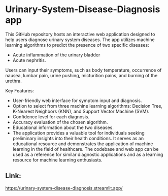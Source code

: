 # Urinary-System-Disease-Diagnosis app


This GitHub repository hosts an interactive web application designed to help users diagnose urinary system diseases. The app utilizes machine learning algorithms to predict the presence of two specific diseases: 

- Acute inflammation of the urinary bladder
- Acute nephritis.

Users can input their symptoms, such as body temperature, occurrence of nausea, lumbar pain, urine pushing, micturition pains, and burning of the urethra.

Key Features:

- User-friendly web interface for symptom input and diagnosis.
- Option to select from three machine learning algorithms: Decision Tree, K-Nearest Neighbors (KNN), and Support Vector Machine (SVM).
- Confidence level for each diagnosis.
- Accuracy evaluation of the chosen algorithm.
- Educational information about the two diseases.
- The application provides a valuable tool for individuals seeking preliminary insights into their health conditions. It serves as an educational resource and demonstrates the application of machine learning in the field of healthcare. The codebase and web app can be used as a reference for similar diagnostic applications and as a learning resource for machine learning enthusiasts.

## Link:
https://urinary-system-disease-diagnosis.streamlit.app/
